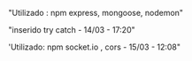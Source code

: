 "Utilizado : npm express, mongoose, nodemon" 

"inserido try catch - 14/03 - 17:20"

'Utilizado: npm socket.io , cors - 15/03 - 12:08"